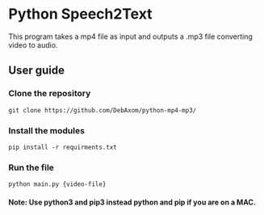 # Python Speech2Text

This program takes a mp4 file as input and outputs a .mp3 file converting video to audio.

## User guide
### Clone the repository
```
git clone https://github.com/DebAxom/python-mp4-mp3/
```
### Install the modules
```
pip install -r requirments.txt
```
### Run the file
```
python main.py {video-file}
```
#### Note: Use python3 and pip3 instead python and pip if you are on a MAC.
